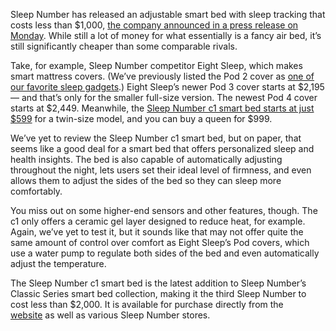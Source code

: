 Sleep Number has released an adjustable smart bed with sleep tracking that costs less than $1,000, [the company announced in a press release on Monday](https://www.businesswire.com/news/home/20240616348099/en/Sleep-Number-Introduces-New-c1-Smart-Bed-Providing-Smart-Adjustability-at-an-Exceptional-Value/?feedref=JjAwJuNHiystnCoBq_hl-bsjWlVyeNLyq_m2tvaHJJaD1w08bW43U_zsPK9s38B4rCOi9QzgjCezTS3Nw_X6kJUrpSBm-Hav1w-UkdSlG3miu0ZZ-LtXjCwD3Ec3ldN_zZCGORvG0LE20YOvo49uqw==). While still a lot of money for what essentially is a fancy air bed, it’s still significantly cheaper than some comparable rivals.

Take, for example, Sleep Number competitor Eight Sleep, which makes smart mattress covers. (We’ve previously listed the Pod 2 cover as [one of our favorite sleep gadgets](/23291925/best-sleep-tech-trackers-earbuds-wearables).) Eight Sleep’s newer Pod 3 cover starts at $2,195 — and that’s only for the smaller full-size version. The newest Pod 4 cover starts at $2,449. Meanwhile, the [Sleep Number c1 smart bed starts at just $599](https://go.skimresources.com/?id=1025X1701640&xs=1&url=https%3A%2F%2Fwww.sleepnumber.com%2Fproducts%2Fc1) for a twin-size model, and you can buy a queen for $999.

We’ve yet to review the Sleep Number c1 smart bed, but on paper, that seems like a good deal for a smart bed that offers personalized sleep and health insights. The bed is also capable of automatically adjusting throughout the night, lets users set their ideal level of firmness, and even allows them to adjust the sides of the bed so they can sleep more comfortably.

You miss out on some higher-end sensors and other features, though. The c1 only offers a ceramic gel layer designed to reduce heat, for example. Again, we’ve yet to test it, but it sounds like that may not offer quite the same amount of control over comfort as Eight Sleep’s Pod covers, which use a water pump to regulate both sides of the bed and even automatically adjust the temperature.

The Sleep Number c1 smart bed is the latest addition to Sleep Number’s Classic Series smart bed collection, making it the third Sleep Number to cost less than $2,000. It is available for purchase directly from the [website](https://go.skimresources.com/?id=1025X1701640&xs=1&url=https%3A%2F%2Fwww.sleepnumber.com%2Fproducts%2Fc1) as well as various Sleep Number stores.
